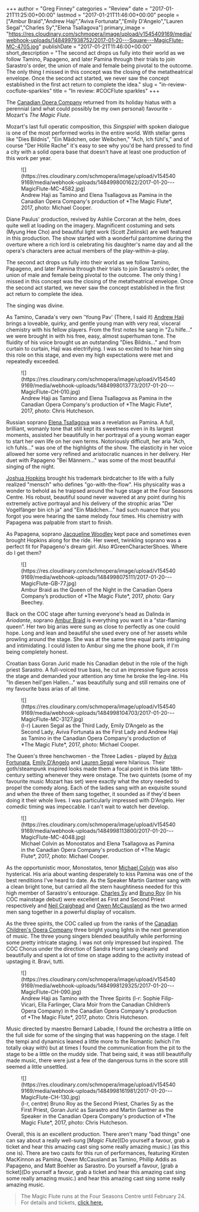 +++
author = "Greg Finney"
categories = "Review"
date = "2017-01-21T11:25:00+00:00"
lastmod = "2017-01-21T11:46:00+00:00"
people = ["Ambur Braid","Andrew Haji","Aviva Fortunata","Emily D'Angelo","Lauren Segal","Charles Sy","Elena Tsallagova"]
primary_image = "https://res.cloudinary.com/schmopera/image/upload/v1545409169/media/webhook-uploads/1484997938752/2017-01-20---Square---MagicFlute-MC-4705.jpg"
publishDate = "2017-01-21T11:46:00+00:00"
short_description = "The second act drops us fully into their world as we follow Tamino, Papageno, and later Pamina through their trials to join Sarastro&#039;s order, the union of male and female being pivotal to the outcome. The only thing I missed in this concept was the closing of the metatheatrical envelope. Once the second act started, we never saw the concept established in the first act return to complete the idea."
slug = "in-review-cocflute-sparkles"
title = "In review: #COCFlute sparkles"
+++

The [Canadian Opera Company](/scene/companies/canadian-opera-company/) returned from its  holiday hiatus with a perennial (and what could possibly be my own personal) favourite - Mozart's *The Magic Flute*.

Mozart's last full operatic composition, this *Singspiel* with spoken dialogue is one of the most performed works in the entire world. With stellar gems like "Dies Bildnis", "Ein Mädchen, oder Weibchen," "Ach, Ich fühl's," and of course "Der Hölle Rache" it's easy to see why you'd be hard pressed to find a city with a solid opera base that doesn't have at least one production of this work per year. 

<figure data-type="image">
![](https://res.cloudinary.com/schmopera/image/upload/v1545409169/media/webhook-uploads/1484998001622/2017-01-20---MagicFlute-MC-4582.jpg)
<figcaption>Andrew Haji as Tamino and Elena Tsallagova as Pamina in the Canadian Opera Company's production of *The Magic Flute*, 2017, photo: Michael Cooper.</figcaption>
</figure>

Diane Paulus' production, revived by Ashlie Corcoran at the helm, does quite well at loading on the imagery. Magnificent costuming and sets (Myung Hee Cho) and beautiful light work (Scott Zielinski) are well featured in this production. The show started with a wonderful pantomime during the overture where a rich lord is celebrating his daughter's name day and all the opera's characters aree actual members of the play-within-a-play.

The second act drops us fully into their world as we follow Tamino, Papageno, and later Pamina through their trials to join Sarastro's order, the union of male and female being pivotal to the outcome. The only thing I missed in this concept was the closing of the metatheatrical envelope. Once the second act started, we never saw the concept established in the first act return to complete the idea. 

The singing was divine. 

As Tamino, Canada's very own 'Young Pav' (There, I said it) [Andrew Haji](/scene/people/andrew-haji/) brings a loveable, quirky, and gentle young man with very real, visceral chemistry with his fellow players. From the first notes he sang in "Zu hilfe..." we were brought in with his free, easy, almost superhuman tone. The fluidity of his voice brought us an outstanding "Dies Bildnis..." and from curtain to curtain, Haji was electrifying. I was so excited to hear him sing this role on this stage, and even my high expectations were met and repeatedly exceeded. 

<figure data-type="image">
![](https://res.cloudinary.com/schmopera/image/upload/v1545409169/media/webhook-uploads/1484998013773/2017-01-20---MagicFlute-CH-010.jpg)
<figcaption>Andrew Haji as Tamino and Elena Tsallagova as Pamina in the Canadian Opera Company's production of *The Magic Flute*, 2017, photo: Chris Hutcheson.</figcaption>
</figure>

Russian soprano [Elena Tsallagova](/scene/people/elena-tsallagova/) was a revelation as Pamina. A full, brilliant, womanly tone that still kept its sweetness even in its largest moments, assisted her beautifully in her portrayal of a young woman eager to start her own life on her own terms. Notoriously difficult, her aria "Ach, ich fuhls..." was one of the highlights of the show. The elasticity in her voice allowed her some very refined and aristocratic nuances in her delivery. Her duet with Papageno "Bei Männern..." was some of the most beautiful singing of the night. 

[Joshua Hopkins](/scene/people/joshua-hopkins/) brought his trademark birdcatcher to life with a fully realized "mensch" who defines "go-with-the-flow". His physicality was a wonder to behold as he traipsed around the huge stage at the Four Seasons Centre. His robust, beautiful sound never wavered at any point during his extremely active portrayal and his delivery of the strophic arias "Der Vogelfänger bin ich ja" and "Ein Mädchen..." had such nuance that you forgot you were hearing the same melody four times. His chemistry with Papagena was palpable from start to finish. 

As Papagena, soprano [Jacqueline Woodley](/scene/people/jacqueline-woodley/) kept pace and sometimes even brought Hopkins along for the ride. Her sweet, twinkling soprano was a perfect fit for Papageno's dream girl. Also #GreenCharacterShoes. Where do I get them? 

<figure data-type="image">
![](https://res.cloudinary.com/schmopera/image/upload/v1545409169/media/webhook-uploads/1484998075111/2017-01-20---MagicFlute-GB-77.jpg)
<figcaption>Ambur Braid as the Queen of the Night in the Canadian Opera Company’s production of *The Magic Flute*, 2017, photo: Gary Beechey.</figcaption>
</figure>

Back on the COC stage after turning everyone's head as Dalinda in *Ariodante*, soprano [Ambur Braid](/scene/people/ambur-braid/) is everything you want in a "star-flaming queen". Her two big arias were sung as close to perfectly as one could hope. Long and lean and beautiful she used every one of her assets while prowling around the stage. She was at the same time equal parts intriguing and intimidating. I could listen to Ambur sing me the phone book, if I'm being completely honest. 

Croatian bass Goran Jurić made his Canadian debut in the role of the high priest Sarastro. A full-voiced true bass, he cut an impressive figure across the stage and demanded your attention any time he broke the leg-line. His "In diesen heil'gen Hallen..." was beautifully sung and still remains one of my favourite bass arias of all time.

<figure data-type="image">
![](https://res.cloudinary.com/schmopera/image/upload/v1545409169/media/webhook-uploads/1484998104703/2017-01-20---MagicFlute-MC-3127.jpg)
<figcaption>(l-r) Lauren Segal as the Third Lady, Emily D’Angelo as the Second Lady, Aviva Fortunata as the First Lady and Andrew Haji as Tamino in the Canadian Opera Company's production of *The Magic Flute*, 2017, photo: Michael Cooper.</figcaption>
</figure>

The Queen's three henchwomen - the Three Ladies - played by [Aviva Fortunata](/scene/people/aviva-fortunata/), [Emily D'Angelo](/scene/people/emily-dangelo/) and [Lauren Segal](/scene/people/lauren-segal/) were hilarious. Their goth/steampunk inspired looks made them a focal point in this late 18th-century setting whenever they were onstage. The two quintets (some of my favourite music Mozart has set) were exactly what the story needed to propel the comedy along. Each of the ladies sang with an exquisite sound and when the three of them sang together, it sounded as if they'd been doing it their whole lives. I was particularly impressed with D'Angelo. Her comedic timing was impeccable. I can't wait to watch her develop. 

<figure data-type="image">
![](https://res.cloudinary.com/schmopera/image/upload/v1545409169/media/webhook-uploads/1484998113800/2017-01-20---MagicFlute-MC-4048.jpg)
<figcaption>Michael Colvin as Monostatos and Elena Tsallagova as Pamina in the Canadian Opera Company's production of *The Magic Flute*, 2017, photo: Michael Cooper.</figcaption>
</figure>

As the opportunistic moor, Monostatos, tenor [Michael Colvin](/scene/people/michael-colvin.) was also hysterical. His aria about wanting desperately to kiss Pamina was one of the best renditions I've heard to date. As the Speaker Martin Gantner sang with a clean bright tone, but carried all the stern haughtiness needed for this high member of Sarastro's entourage. [Charles Sy](/scene/people/charles-sy/) and [Bruno Roy](/scene/people/bruno-roy/) (in his COC mainstage debut) were excellent as First and Second Priest respectively and [Neil Craighead](/scene/people/neil-craighead/) and [Owen McCausland](/scene/people/owen-mccausland/) as the two armed men sang together in a powerful display of vocalism. 

As the three spirits, the COC called up from the ranks of the [Canadian Children's Opera Company](/scene/companies/canadian-childrens-opera-company/) three bright young lights in the next generation of music. The three young singers blended beautifully while performing some pretty intricate staging. I was not only impressed but inspired. The COC Chorus under the direction of Sandra Horst sang cleanly and beautifully and spent a lot of time on stage adding to the activity instead of upstaging it. Bravi, tutti. 

<figure data-type="image">
![](https://res.cloudinary.com/schmopera/image/upload/v1545409169/media/webhook-uploads/1484998129325/2017-01-20---MagicFlute-CH-090.jpg)
<figcaption>Andrew Haji as Tamino with the Three Spirits (l-r: Sophie Filip-Vicari, Ella Farlinger, Clara Moir from the Canadian Children’s Opera Company) in the Canadian Opera Company's production of *The Magic Flute*, 2017, photo: Chris Hutcheson.</figcaption>
</figure>

Music directed by maestro Bernard Labadie, I found the orchestra a little on the full side for some of the singing that was happening on the stage. I felt the tempi and dynamics leaned a little more to the Romantic (which I'm totally okay with) but at times I found the communication from the pit to the stage to be a little on the muddy side. That being said, it was still beautifully made music, there were just a few of the dangerous turns in the score still seemed a little unsettled. 

<figure data-type="image">
![](https://res.cloudinary.com/schmopera/image/upload/v1545409169/media/webhook-uploads/1484998161981/2017-01-20---MagicFlute-CH-130.jpg)
<figcaption>(l-r, centre) Bruno Roy as the Second Priest, Charles Sy as the First Priest, Goran Jurić as Sarastro and Martin Gantner as the Speaker in the Canadian Opera Company's production of *The Magic Flute*, 2017, photo: Chris Hutcheson.</figcaption>
</figure>

Overall, this is an excellent production. There aren't many "bad things" one can say about a really well-sung [*Magic Flute*](Do yourself a favour, grab a ticket and hear this amazing cast sing some really amazing music.) (as this one is). There are two casts for this run of performances, featuring Kirsten MacKinnon as Pamina, Owen McCausland as Tamino, Phillip Addis as Papageno, and Matt Boehler as Sarastro. Do yourself a favour, [grab a ticket](Do yourself a favour, grab a ticket and hear this amazing cast sing some really amazing music.) and hear this amazing cast sing some really amazing music.

>The Magic Flute runs at the Four Seasons Centre until February 24. For details and tickets, [click here.](http://www.coc.ca/PerformancesAndTickets/1617Season/MagicFlute.aspx)
